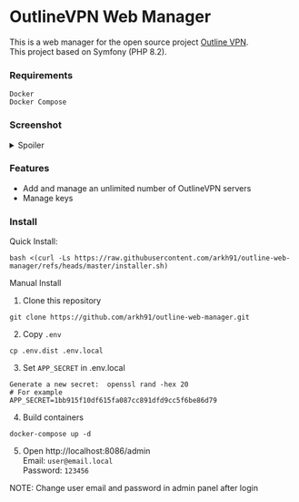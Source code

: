 # OutlineVPN Web Manager

This is a web manager for the open source project [Outline VPN](https://getoutline.org).  
This project based on Symfony (PHP 8.2).

### Requirements

```
Docker
Docker Compose
```

### Screenshot
<details>
  <summary>Spoiler</summary>
<img width="1670" alt="image" src="https://github.com/edvardpotter/outline-web-manager/assets/16565815/f6b687d0-5f7b-4fb2-98a5-6e87d0f09b2a">
<img width="1678" alt="image" src="https://github.com/edvardpotter/outline-web-manager/assets/16565815/2b22333a-9ead-4cf8-bcc1-050472bfae6f">
<img width="1676" alt="image" src="https://github.com/edvardpotter/outline-web-manager/assets/16565815/a28d216b-9534-44a5-adba-eee9edc16426">
<img width="1665" alt="image" src="https://github.com/edvardpotter/outline-web-manager/assets/16565815/0c5f9d94-4802-45e0-a7f6-81589aaf1e19">
<img width="1667" alt="image" src="https://github.com/edvardpotter/outline-web-manager/assets/16565815/41c1270f-3692-4f71-9335-4174744866b2">
<img width="1673" alt="image" src="https://github.com/edvardpotter/outline-web-manager/assets/16565815/4b3a1917-a905-48f8-bd00-0197a69bc432">
</details>

### Features
* Add and manage an unlimited number of OutlineVPN servers
* Manage keys

### Install
Quick Install:
```shell
bash <(curl -Ls https://raw.githubusercontent.com/arkh91/outline-web-manager/refs/heads/master/installer.sh)
```
Manual Install
1. Clone this repository
```shell
git clone https://github.com/arkh91/outline-web-manager.git
```

2. Copy `.env`
```shell
cp .env.dist .env.local
```
3. Set `APP_SECRET` in .env.local

```dotenv
Generate a new secret:  openssl rand -hex 20
# For example
APP_SECRET=1bb915f10df615fa087cc891dfd9cc5f6be86d79
```
4. Build containers
```shell
docker-compose up -d
```
5. Open http://localhost:8086/admin  
Email: `user@email.local`  
Password: `123456`

NOTE: Change user email and password in admin panel after login
